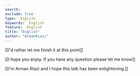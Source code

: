```yaml
---
search:
exclude: true
type:  English
keywords:  English
feature:  English
title: "English"
author: "ArmanRiazi"
---
```



[[I'd rather let me finish it at this point]]

[[I hope you enjoy. If you have any question please let me know]]

[[I'm Arman Riazi and I hope this talk has been enlightening.]]